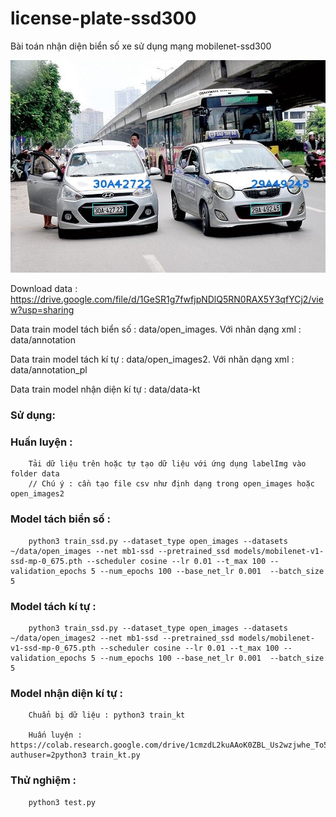 # license-plate-ssd300

Bài toán nhận diện biển số xe sử dụng mạng mobilenet-ssd300

![Example of Mobile SSD](readme_ssd_example.jpg  "Example of Mobile SSD(Courtesy of https://www.pexels.com/@mirit-assaf-299757 for the image.")

Download data : https://drive.google.com/file/d/1GeSR1g7fwfjpNDlQ5RN0RAX5Y3qfYCj2/view?usp=sharing

Data train model tách biển số  : data/open_images. Với nhãn dạng xml : data/annotation

Data train model tách kí tự : data/open_images2. Với nhãn dạng xml : data/annotation_pl

Data train model nhận diện kí tự : data/data-kt

### Sử dụng: 

### Huấn luyện :
        Tải dữ liệu trên hoặc tự tạo dữ liệu với ứng dụng labelImg vào folder data
        // Chú ý : cần tạo file csv như định dạng trong open_images hoặc open_images2
### Model tách biển số : 
        python3 train_ssd.py --dataset_type open_images --datasets ~/data/open_images --net mb1-ssd --pretrained_ssd models/mobilenet-v1-ssd-mp-0_675.pth --scheduler cosine --lr 0.01 --t_max 100 --validation_epochs 5 --num_epochs 100 --base_net_lr 0.001  --batch_size 5 
### Model tách kí tự : 
        python3 train_ssd.py --dataset_type open_images --datasets ~/data/open_images2 --net mb1-ssd --pretrained_ssd models/mobilenet-v1-ssd-mp-0_675.pth --scheduler cosine --lr 0.01 --t_max 100 --validation_epochs 5 --num_epochs 100 --base_net_lr 0.001  --batch_size 5
### Model nhận diện kí tự :
        Chuẩn bị dữ liệu : python3 train_kt
        
        Huấn luyện : https://colab.research.google.com/drive/1cmzdL2kuAAoK0ZBL_Us2wzjwhe_To5ah?authuser=2python3 train_kt.py
### Thử nghiệm : 
        python3 test.py